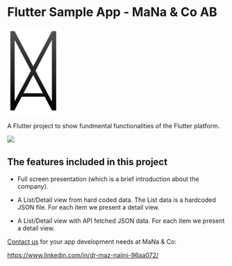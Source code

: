 # Flutter Sample App  - MaNa & Co AB

<img src="/assets/images/logo.png" height="200">

A Flutter project to show fundmental functionalities of the Flutter platform.

<img src="Flutter-Demo-App.gif" height="500">

## The features included in this project

- Full screen presentation (which is a brief introduction about the company). 
- A List/Detail view from hard coded data. The List data is a hardcoded JSON file. For each item we present a detail view.

- A List/Detail view with API fetched JSON data. For each item we present a detail view.

[comment]: <> (- Basic layout concepts and stateless widgets)
[comment]: <> (- Fullscreen navigtion push)
[comment]: <> (- Static List)
[comment]: <> (- Building a custom widget)

[Contact us](https://www.linkedin.com/in/dr-maz-naiini-96aa072/) for your app development needs at MaNa & Co:

https://www.linkedin.com/in/dr-maz-naiini-96aa072/
